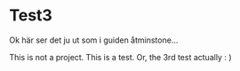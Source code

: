 # Test3
Ok här ser det ju ut som i guiden åtminstone...

This is not a project. This is a test. Or, the 3rd test actually : )
